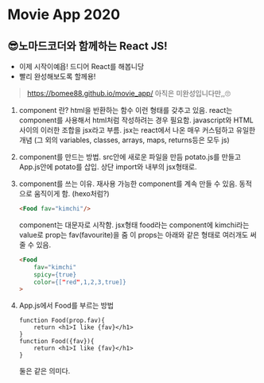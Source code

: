 # Movie App 2020

## 😎노마드코더와 함께하는 React JS!
* 이제 시작이예욥! 드디어 React를 해봅니당
* 빨리 완성해보도록 할께용!

> https://bomee88.github.io/movie_app/  아직은 미완성입니다만,,🙄

1.   component 란?
    html을 반환하는 함수
  <App /> 이런 형태를 갖추고 있음. 
  react는 component를 사용해서 html처럼 작성하려는 경우 필요함.
  javascript와 HTML사이의 이러한 조합을 jsx라고 부름.
  jsx는 react에서 나온 매우 커스텀하고 유일한 개념 (그 외의 variables, classes, arrays, maps, returns등은 모두 js)

2. component를 만드는 방법.
    src안에 새로운 파일을 만듬
    potato.js를 만들고 App.js안에 potato를 삽입. 상단 import와 내부의 jsx형태로. 

3. component를 쓰는 이유.
    재사용 가능한 component를 계속 만들 수 있음.
    동적으로 움직이게 함. (hexo처럼?)
    ```html
    <Food fav="kimchi"/>
    ```
    component는 대문자로 시작함. jsx형태
    food라는 component에 kimchi라는 value로 prop는 fav(favourite)을 줌
    이 props는 아래와 같은 형태로 여러개도 써줄 수 있음.
    ```html
    <Food
        fav="kimchi"
        spicy={true}
        color={["red",1,2,3,true]}
    >
    ```

4. App.js에서 Food를 부르는 방법
    ```react
    function Food(prop.fav){
        return <h1>I like {fav}</h1>
    }
    function Food({fav}){
        return <h1>I like {fav}</h1>
    }
    ```
    둘은 같은 의미다. 
